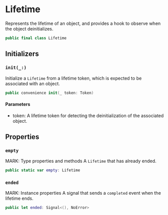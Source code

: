 # Lifetime

Represents the lifetime of an object, and provides a hook to observe when
the object deinitializes.

``` swift
public final class Lifetime 
```

## Initializers

### `init(_:)`

Initialize a `Lifetime` from a lifetime token, which is expected to be
associated with an object.

``` swift
public convenience init(_ token: Token) 
```

> 

#### Parameters

  - token: A lifetime token for detecting the deinitialization of the associated object.

## Properties

### `empty`

MARK:​ Type properties and methods
A `Lifetime` that has already ended.

``` swift
public static var empty: Lifetime 
```

### `ended`

MARK:​ Instance properties
A signal that sends a `completed` event when the lifetime ends.

``` swift
public let ended: Signal<(), NoError>
```
